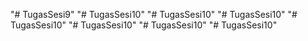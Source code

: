 "# TugasSesi9" 
"# TugasSesi10" 
"# TugasSesi10" 
"# TugasSesi10" 
"# TugasSesi10" 
"# TugasSesi10" 
"# TugasSesi10" 
"# TugasSesi10" 
